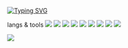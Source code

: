 [![Typing SVG](https://readme-typing-svg.herokuapp.com?font=Fira+Code&pause=1000&color=000000&width=435&lines=yo+im+leqwwer+btw)](https://git.io/typing-svg)

langs & tools
<img src="https://cdn.jsdelivr.net/gh/devicons/devicon@latest/icons/python/python-original.svg" />  <img src="https://cdn.jsdelivr.net/gh/devicons/devicon@latest/icons/cplusplus/cplusplus-original.svg" />  <img src="https://cdn.jsdelivr.net/gh/devicons/devicon@latest/icons/javascript/javascript-original.svg" />  <img src="https://cdn.jsdelivr.net/gh/devicons/devicon@latest/icons/html5/html5-original.svg" />  <img src="https://cdn.jsdelivr.net/gh/devicons/devicon@latest/icons/css3/css3-original.svg" />  <img src="https://cdn.jsdelivr.net/gh/devicons/devicon@latest/icons/bash/bash-original.svg" />  <img src="https://cdn.jsdelivr.net/gh/devicons/devicon@latest/icons/git/git-original.svg" />  <img src="https://cdn.jsdelivr.net/gh/devicons/devicon@latest/icons/qt/qt-original.svg" />  <img src="https://cdn.jsdelivr.net/gh/devicons/devicon@latest/icons/mysql/mysql-original-wordmark.svg" />  


![](https://komarev.com/ghpvc/?username=your-github-username&color=green)

<!--
**leqwwer/leqwwer** is a ✨ _special_ ✨ repository because its `README.md` (this file) appears on your GitHub profile.

Here are some ideas to get you started:

- 🔭 I’m currently working on ...
- 🌱 I’m currently learning ...
- 👯 I’m looking to collaborate on ...
- 🤔 I’m looking for help with ...
- 💬 Ask me about ...
- 📫 How to reach me: ...
- 😄 Pronouns: ...
- ⚡ Fun fact: ...
-->
